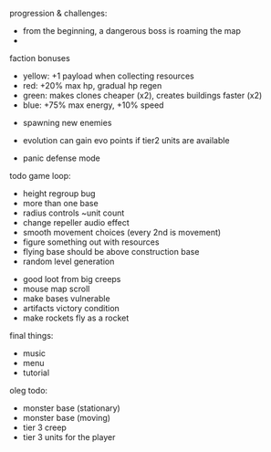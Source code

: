 progression & challenges:
- from the beginning, a dangerous boss is roaming the map
- 

faction bonuses
* yellow: +1 payload when collecting resources
* red: +20% max hp, gradual hp regen
* green: makes clones cheaper (x2), creates buildings faster (x2)
* blue: +75% max energy, +10% speed

- spawning new enemies

- evolution can gain evo points if tier2 units are available
- panic defense mode

todo game loop:
+ height regroup bug
+ more than one base
+ radius controls ~unit count
+ change repeller audio effect
+ smooth movement choices (every 2nd is movement)
+ figure something out with resources
+ flying base should be above construction base
+ random level generation
- good loot from big creeps
- mouse map scroll
- make bases vulnerable
- artifacts victory condition
- make rockets fly as a rocket

final things:
- music
- menu
- tutorial

oleg todo:
- monster base (stationary)
- monster base (moving)
- tier 3 creep
- tier 3 units for the player
